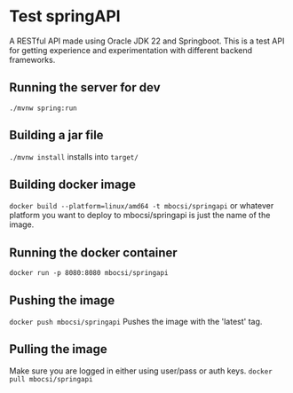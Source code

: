 # Test springAPI

A RESTful API made using Oracle JDK 22 and Springboot. This is a test API for getting experience and experimentation with different backend frameworks.

## Running the server for dev

`./mvnw spring:run`

## Building a jar file

`./mvnw install`
installs into `target/`

## Building docker image

`docker build --platform=linux/amd64 -t mbocsi/springapi` or whatever platform you want to deploy to
mbocsi/springapi is just the name of the image.

## Running the docker container

`docker run -p 8080:8080 mbocsi/springapi`

## Pushing the image

`docker push mbocsi/springapi`
Pushes the image with the 'latest' tag.

## Pulling the image

Make sure you are logged in either using user/pass or auth keys.
`docker pull mbocsi/springapi`
